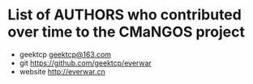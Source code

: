 # List of AUTHORS who contributed over time to the CMaNGOS project

* geektcp        geektcp@163.com
* git            https://github.com/geektcp/everwar
* website        http://everwar.cn
